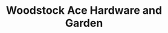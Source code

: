 ---
title: "Woodstock Ace Hardware and Garden"
url: /portland/woodstock-ace-hardware-and-garden/
shop: hardware
---